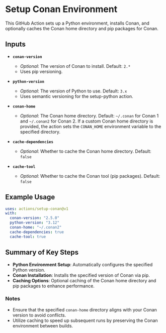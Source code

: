 # Setup Conan Environment

This GitHub Action sets up a Python environment, installs Conan, and optionally caches the Conan home directory and pip packages for Conan.

## Inputs

- **`conan-version`**

  - _Optional_: The version of Conan to install. Default: `2.*`
  - Uses pip versioning.

- **`python-version`**

  - _Optional_: The version of Python to use. Default: `3.x`
  - Uses semantic versioning for the setup-python action.

- **`conan-home`**

  - _Optional_: The Conan home directory. Default: `~/.conan` for Conan 1 and `~/.conan2` for Conan 2. If a custom Conan home directory is provided, the action sets the `CONAN_HOME` environment variable to the specified directory.

- **`cache-dependencies`**

  - _Optional_: Whether to cache the Conan home directory. Default: `false`

- **`cache-tool`**
  - _Optional_: Whether to cache the Conan tool (pip packages). Default: `false`

## Example Usage

```yaml
uses: actions/setup-conan@v1
with:
  conan-version: "2.5.0"
  python-version: "3.12"
  conan-home: "~/.conan2"
  cache-dependencies: true
  cache-tool: true
```

## Summary of Key Steps

- **Python Environment Setup**: Automatically configures the specified Python version.
- **Conan Installation**: Installs the specified version of Conan via pip.
- **Caching Options**: Optional caching of the Conan home directory and pip packages to enhance performance.

### Notes

- Ensure that the specified `conan-home` directory aligns with your Conan version to avoid conflicts.
- Utilize caching to speed up subsequent runs by preserving the Conan environment between builds.
